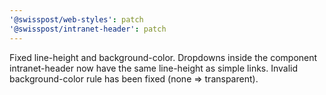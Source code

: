 ```yaml
---
'@swisspost/web-styles': patch
'@swisspost/intranet-header': patch
---
```


Fixed line-height and background-color. Dropdowns inside the component intranet-header now have the same line-height as simple links. Invalid background-color rule has been fixed (none => transparent).
